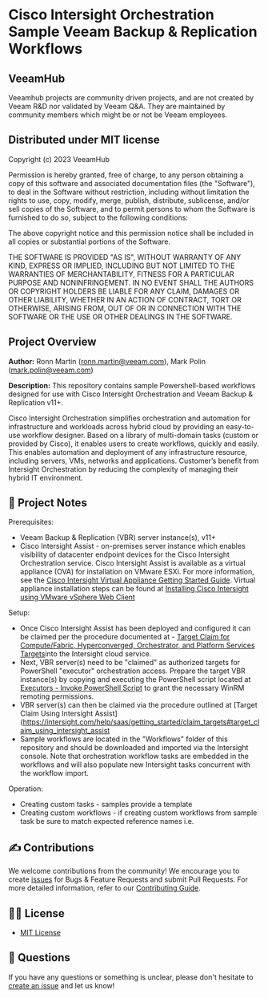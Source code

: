 # Cisco Intersight Orchestration Sample Veeam Backup & Replication Workflows

## VeeamHub
Veeamhub projects are community driven projects, and are not created by Veeam R&D nor validated by Veeam Q&A. They are maintained by community members which might be or not be Veeam employees. 

## Distributed under MIT license
Copyright (c) 2023 VeeamHub

Permission is hereby granted, free of charge, to any person obtaining a copy of this software and associated documentation files (the "Software"), to deal in the Software without restriction, including without limitation the rights to use, copy, modify, merge, publish, distribute, sublicense, and/or sell copies of the Software, and to permit persons to whom the Software is furnished to do so, subject to the following conditions:

The above copyright notice and this permission notice shall be included in all copies or substantial portions of the Software.

THE SOFTWARE IS PROVIDED "AS IS", WITHOUT WARRANTY OF ANY KIND, EXPRESS OR IMPLIED, INCLUDING BUT NOT LIMITED TO THE WARRANTIES OF MERCHANTABILITY, FITNESS FOR A PARTICULAR PURPOSE AND NONINFRINGEMENT. IN NO EVENT SHALL THE AUTHORS OR COPYRIGHT HOLDERS BE LIABLE FOR ANY CLAIM, DAMAGES OR OTHER LIABILITY, WHETHER IN AN ACTION OF CONTRACT, TORT OR OTHERWISE, ARISING FROM, OUT OF OR IN CONNECTION WITH THE SOFTWARE OR THE USE OR OTHER DEALINGS IN THE SOFTWARE.

## Project Overview
**Author:** Ronn Martin (ronn.martin@veeam.com), Mark Polin (mark.polin@veeam.com)

**Description:** This repository contains sample Powershell-based workflows designed for use with Cisco Intersight Orchestration and Veeam Backup & Replication v11+.

Cisco Intersight Orchestration simplifies orchestration and automation for infrastructure and workloads across hybrid cloud by providing an easy-to-use workflow designer. Based on a library of multi-domain tasks (custom or provided by Cisco), it enables users to create workflows, quickly and easily.  This enables automation and deployment of any infrastructure resource, including servers, VMs, networks and applications.  Customer’s benefit from Intersight Orchestration by reducing the complexity of managing their hybrid IT environment.

## 📗 Project Notes

Prerequisites: 
* Veeam Backup & Replication (VBR) server instance(s), v11+
* Cisco Intersight Assist - on-premises server instance which enables visibility of datacenter endpoint devices for the Cisco Intersight Orchestration service. Cisco Intersight Assist is available as a virtual appliance (OVA) for installation on VMware ESXi. For more information, see the [Cisco Intersight Virtual Appliance Getting Started Guide](https://www.cisco.com/c/en/us/td/docs/unified_computing/Intersight/cisco-intersight-assist-getting-started-guide/m-overview-of-cisco-intersight-assist.html). Virtual appliance installation steps can be found at [Installing Cisco Intersight using VMware vSphere Web Client](https://www.cisco.com/c/en/us/td/docs/unified_computing/Intersight/cisco-intersight-assist-getting-started-guide/m-installing-cisco-intersight-assist.html)

Setup: 
* Once Cisco Intersight Assist has been deployed and configured it can be claimed per the procedure documented at - [Target Claim for Compute/Fabric, Hyperconverged, Orchestrator, and Platform Services Targets](https://www.intersight.com/help/saas/getting_started/claim_targets#minimum_permissions_for_targets)into the Intersight cloud service.  
* Next, VBR server(s) need to be "claimed" as authorized targets for PowerShell "executor" orchestration access. Prepare the target VBR instance(s) by copying and executing the PowerShell script located at [Executors - Invoke PowerShell Script](https://intersight.com/help/saas/resources/Executor_PowerShell#supported_targets) to grant the necessary WinRM remoting permissions. 
* VBR server(s) can then be claimed via the procedure outlined at [Target Claim Using Intersight Assist](https://intersight.com/help/saas/getting_started/claim_targets#target_claim_using_intersight_assist
* Sample workflows are located in the "Workflows" folder of this repository and should be downloaded and imported via the Intersight console.  Note that orchestration workflow tasks are embedded in the workflows and will also populate new Intersight tasks concurrent with the workflow import.


Operation:
* Creating custom tasks - samples provide a template
* Creating custom workflows - if creating custom workflows from sample task be sure to match expected reference names i.e.

## ✍ Contributions

We welcome contributions from the community! We encourage you to create [issues](https://github.com/VeeamHub/veeam-cisco-intersight-workflows/issues/new/choose) for Bugs & Feature Requests and submit Pull Requests. For more detailed information, refer to our [Contributing Guide](CONTRIBUTING.md).

## 🤝🏾 License

* [MIT License](LICENSE)

## 🤔 Questions

If you have any questions or something is unclear, please don't hesitate to [create an issue](https://github.com/VeeamHub/veeam-cisco-intersight-workflows/issues/new/choose) and let us know!
